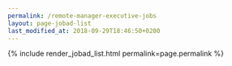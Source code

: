 ```yaml
---
permalink: /remote-manager-executive-jobs
layout: page-jobad-list
last_modified_at: 2018-09-29T18:46:50+0200
---
```

{% include render_jobad_list.html permalink=page.permalink %}
